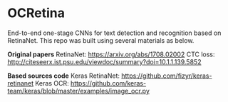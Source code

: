 # OCRetina

End-to-end one-stage CNNs for text detection and recognition based on RetinaNet. This repo was built using several materials as below.

**Original papers**
RetinaNet: https://arxiv.org/abs/1708.02002
CTC loss:  http://citeseerx.ist.psu.edu/viewdoc/summary?doi=10.1.1.139.5852

**Based sources code**
Keras RetinaNet: https://github.com/fizyr/keras-retinanet
Keras OCR: https://github.com/keras-team/keras/blob/master/examples/image_ocr.py